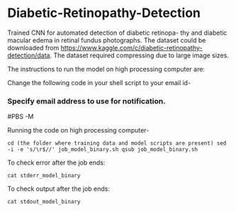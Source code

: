 # Diabetic-Retinopathy-Detection

Trained CNN for automated detection of diabetic retinopa- thy and diabetic macular edema in retinal fundus photographs.
The dataset could be downloaded from https://www.kaggle.com/c/diabetic-retinopathy-detection/data. The dataset required compressing due to large image sizes.

The instructions to run the model on high processing computer are:

Change the following code in your shell script to your email id-
### Specify email address to use for notification.
#PBS -M <your webmail id>

Running the code on high processing computer-

  `cd (the folder where training data and model scripts are present)
  sed -i -e 's/\r$//' job_model_binary.sh
  qsub job_model_binary.sh`

To check error after the job ends:

   `cat stderr_model_binary`

To check output after the job ends:

  `cat stdout_model_binary`
